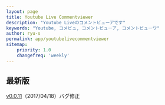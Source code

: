 ```yaml
---
layout: page
title: Youtube Live Commentviewer
description: "Youtube Liveのコメントビューアです"
keywords: "Youtube, コメビュ, コメントビューア, コメントビューワ"
author: ryu-s
permalink: app/youtubelivecommentviewer
sitemap:
    priority: 1.0
    changefreq: 'weekly'	
---
```


## 最新版
[v0.0.11](https://github.com/ryu-s/Upload/releases/download/yt_v0.0.11/YoutubeLiveCommentViewer_v0.0.11.zip)（2017/04/18）バグ修正  
